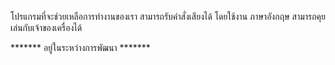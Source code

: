 โปรแกรมที่จะช่วยเหลือการทำงานของเรา
สามารถรับคำสั่งเสียงได้ โดยใช้งาน ภาษาอังกฤษ
สามารถคุยเล่นกับเจ้าของเครื่องได้


******* อยู่ในระหว่างการพัฒนา *******
